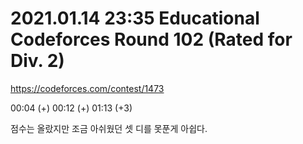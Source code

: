 # 2021.01.14 23:35 Educational Codeforces Round 102 (Rated for Div. 2)

https://codeforces.com/contest/1473

00:04 (+) 00:12 (+) 01:13 (+3)

점수는 올랐지만 조금 아쉬웠던 셋 디를 못푼게 아쉽다.